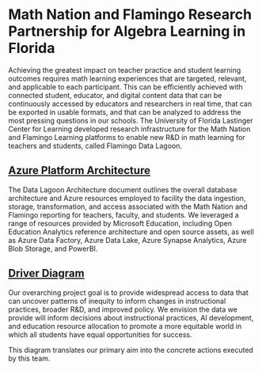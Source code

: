 # Math Nation and Flamingo Research Partnership for Algebra Learning in Florida   

Achieving the greatest impact on teacher practice and student learning outcomes requires math learning experiences that are targeted, relevant, and applicable to each participant. This can be efficiently achieved with connected student, educator, and digital content data that can be continuously accessed by educators and researchers in real time, that can be exported in usable formats, and that can be analyzed to address the most pressing questions in our schools. The University of Florida Lastinger Center for Learning developed research infrastructure for the Math Nation and Flamingo Learning platforms to enable new R&D in math learning for teachers and students, called Flamingo Data Lagoon.

## [Azure Platform Architecture](https://github.com/lastingerlx/datahub/blob/54e4a3877224aac57799ba5c58aa411a735be049/About%20the%20project/DataLagoonArchitecture.pdf)

The Data Lagoon Architecture document outlines the overall database architecture and Azure resources employed to facility the data ingestion, storage, transformation, and access associated with the Math Nation and Flamingo reporting for teachers, faculty, and students.  We leveraged a range of resources provided by Microsoft Education, including Open Education Analytics reference architecture and open source assets, as well as Azure Data Factory, Azure Data Lake, Azure Synapse Analytics, Azure Blob Storage, and PowerBI. 

## [Driver Diagram](https://github.com/lastingerlx/datahub/blob/9ab2574416338c881c792db03edc1525e9d94d18/About%20the%20project/CRP%20Driver%20Diagram.pdf)

Our overarching project goal is to provide widespread access to data that can uncover patterns of inequity to inform changes in instructional practices, broader R&D, and improved policy.   We envision the data we provide will inform decisions about instructional practices, AI development, and education resource allocation to promote a more equitable world in which all students have equal opportunities for success.   

This diagram translates our primary aim into the concrete actions executed by this team.  

